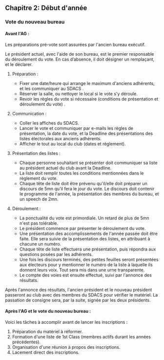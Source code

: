 ## Chapitre 2: Début d'année
### Vote du nouveau bureau
#### Avant l'AG :

Les préparations pré-vote sont assurées par l'ancien bureau exécutif.

Le président actuel, avec l'aide de son bureau, est le premier responsable du déroulement du vote. En cas d’absence, il doit désigner un remplaçant, et le déclarer.

1. Préparation :
	- Fixer une date/heure qui arrange le maximum d'anciens adhérents, et les communiquer au SDACS
.
	- Réserver la salle, ou nettoyer le local si le vote s'y déroule.
	- Revoir les règles du vote si nécessaire (conditions de présentation et déroulement du vote)
.

2. Communication :
	- Coller les affiches du SDACS.
	- Lancer le vote et communiquer par e-mails les règles de présentation, la date du vote, et la Deadline des présentations des listes électorales aux anciens adhérents.
	- Afficher le tout au local du club (dates et règlement).

3. Présentation des listes :
	- Chaque personne souhaitant se présenter doit communiquer sa liste au président actuel du club avant la Deadline.
	- La liste doit remplir toutes les conditions mentionnées dans le règlement du vote.
	- Chaque tête de liste doit être prévenu qu'il/elle doit préparer un discours de 5mn qu'il fera le jour du vote. Le discours doit contenir le programme de l'année, la présentation des membres du bureau, et un speech de 2mn.

4. Déroulement :
	- La ponctualité du vote est primordiale. Un retard de plus de 5mn n'est pas tolérable.
	- Le président commence par présenter le déroulement du vote.
	- Une présentation des accomplissements de l'année passée doit être faite. Elle sera suivie de la présentation des listes, en attribuant à chacune un numéro.
	- Chaque tête de liste effectuera une présentation, puis répondra aux questions posées par les adhérents.
	- Une fois les discours terminés, des petites feuilles seront présentées aux électeurs pour y mentionner le numéro de la liste à laquelle ils donnent leurs voix. Tout sera mis dans une urne transparente.
	- Le compte des voies est ensuite effectué, suivi par l'annonce des résultats.

Après l'annonce des résultats, l'ancien président et le nouveau président passeront au club avec des membres du SDACS pour vérifier le matériel. 
La passation de consigne sera, par la suite, signée par les deux présidents.

#### Après l'AG et le vote du nouveau bureau :

Voici les tâches à accomplir avant de lancer les inscriptions :

1. Préparation du matériel à réformer.
3. Formation d'une liste de 1st Class (membres actifs durant les années précédentes).
4. Organisation d'une réunion à propos des inscriptions.
2. Lacement direct des inscriptions. 
